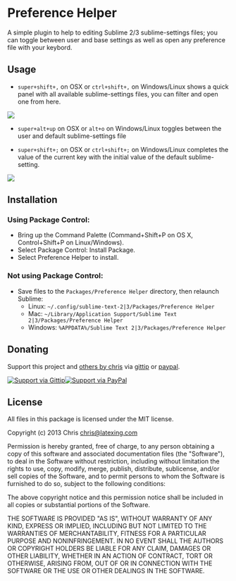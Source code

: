 Preference Helper
=================

A simple plugin to help to editing Sublime 2/3 sublime-settings files; you can toggle between user and base settings as well as open any preference file with your keybord.

Usage
-----

* `super+shift+,` on OSX or `ctrl+shift+,` on Windows/Linux shows a quick panel with all available sublime-settings files, you can filter and open one from here.

![](http://github.latexing.com/preference_helper_1.jpg)

* `super+alt+up` on OSX or `alt+o` on Windows/Linux toggles between the user and default sublime-settings file

* `super+shift+;` on OSX or `ctrl+shift+;` on Windows/Linux completes the value of the current key with the initial value of the default sublime-setting.

![](http://github.latexing.com/preference_helper_2.gif)

Installation
------------

### Using Package Control:

* Bring up the Command Palette (Command+Shift+P on OS X, Control+Shift+P on Linux/Windows).
* Select Package Control: Install Package.
* Select Preference Helper to install.

### Not using Package Control:

* Save files to the `Packages/Preference Helper` directory, then relaunch Sublime:
  * Linux: `~/.config/sublime-text-2|3/Packages/Preference Helper`
  * Mac: `~/Library/Application Support/Sublime Text 2|3/Packages/Preference Helper`
  * Windows: `%APPDATA%/Sublime Text 2|3/Packages/Preference Helper`

## Donating

Support this project and [others by chris][gittip] via [gittip][] or [paypal][].

[![Support via Gittip](https://rawgithub.com/chris---/Donation-Badges/master/gittip.jpeg)][gittip][![Support via PayPal](https://rawgithub.com/chris---/Donation-Badges/master/paypal.jpeg)][paypal]

[gittip]: https://www.gittip.com/Chris---
[paypal]: https://www.paypal.com/cgi-bin/webscr?cmd=_s-xclick&hosted_button_id=ZWZCJPFSZNXEW

## License

All files in this package is licensed under the MIT license.

Copyright (c) 2013 Chris <chris@latexing.com>

Permission is hereby granted, free of charge, to any person obtaining a copy
of this software and associated documentation files (the "Software"), to deal
in the Software without restriction, including without limitation the rights
to use, copy, modify, merge, publish, distribute, sublicense, and/or sell
copies of the Software, and to permit persons to whom the Software is
furnished to do so, subject to the following conditions:

The above copyright notice and this permission notice shall be included in
all copies or substantial portions of the Software.

THE SOFTWARE IS PROVIDED "AS IS", WITHOUT WARRANTY OF ANY KIND, EXPRESS OR
IMPLIED, INCLUDING BUT NOT LIMITED TO THE WARRANTIES OF MERCHANTABILITY,
FITNESS FOR A PARTICULAR PURPOSE AND NONINFRINGEMENT. IN NO EVENT SHALL THE
AUTHORS OR COPYRIGHT HOLDERS BE LIABLE FOR ANY CLAIM, DAMAGES OR OTHER
LIABILITY, WHETHER IN AN ACTION OF CONTRACT, TORT OR OTHERWISE, ARISING FROM,
OUT OF OR IN CONNECTION WITH THE SOFTWARE OR THE USE OR OTHER DEALINGS IN
THE SOFTWARE.